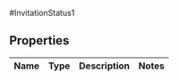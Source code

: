 #InvitationStatus1

## Properties
Name | Type | Description | Notes
------------ | ------------- | ------------- | -------------

